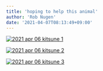 ```yaml
---
title: 'hoping to help this animal'
author: 'Rob Nugen'
date: '2021-04-07T08:13:49+09:00'
---
```


[![2021 apr 06 kitsune 1](//b.robnugen.com/tmp/kitsune/thumbs/2021_apr_06_kitsune_1.jpeg)](//b.robnugen.com/tmp/kitsune/2021_apr_06_kitsune_1.jpeg)

[![2021 apr 06 kitsune 2](//b.robnugen.com/tmp/kitsune/thumbs/2021_apr_06_kitsune_2.jpeg)](//b.robnugen.com/tmp/kitsune/2021_apr_06_kitsune_2.jpeg)

[![2021 apr 06 kitsune 3](//b.robnugen.com/tmp/kitsune/thumbs/2021_apr_06_kitsune_3.jpeg)](//b.robnugen.com/tmp/kitsune/2021_apr_06_kitsune_3.jpeg)
